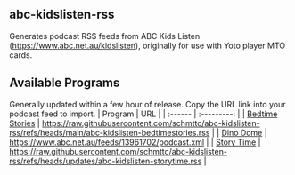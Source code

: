 ## abc-kidslisten-rss
Generates podcast RSS feeds from ABC Kids Listen (https://www.abc.net.au/kidslisten), originally for use with Yoto player MTO cards.

## Available Programs
Generally updated within a few hour of release. Copy the URL link into your podcast feed to import.
| Program | URL |
| :------ | :---------: |
| [Bedtime Stories](https://www.abc.net.au/kidslisten/programs/bedtime-stories)  | https://raw.githubusercontent.com/schmttc/abc-kidslisten-rss/refs/heads/main/abc-kidslisten-bedtimestories.rss |
| [Dino Dome](https://www.abc.net.au/kidslisten/programs/dino-dome) | https://www.abc.net.au/feeds/13961702/podcast.xml |
| [Story Time](https://www.abc.net.au/kidslisten/programs/story-time)  | https://raw.githubusercontent.com/schmttc/abc-kidslisten-rss/refs/heads/updates/abc-kidslisten-storytime.rss |
